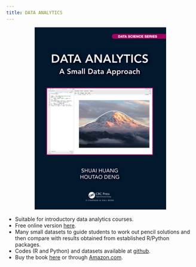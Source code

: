 ```yaml
---
title: DATA ANALYTICS
---
```


<p align="center">
  <img src='./images/analyticsbook.png' alt='book' style="width:70%"/>
</p>



- Suitable for introductory data analytics courses. 
- Free online version [here](http://dataanalyticsbook.info/).
- Many small datasets to guide students to work out pencil solutions and then compare with results obtained from established R/Python packages. 
- Codes (R and Python) and datasets available at [github](https://github.com/analyticsbook/book).
- Buy the book [here](https://www.routledge.com/Data-Analytics-A-Small-Data-Approach/Huang-Deng/p/book/9780367609504) or through [Amazon.com](https://www.amazon.com/Data-Analytics-Approach-Chapman-Science/dp/0367609509).
